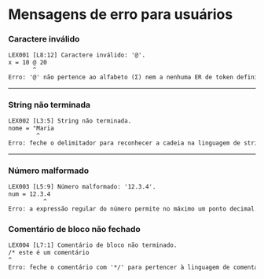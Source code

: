 # Mensagens de erro para usuários

### Caractere inválido
```txt
LEX001 [L8:12] Caractere inválido: '@'.
x = 10 @ 20
       ^
Erro: '@' não pertence ao alfabeto (Σ) nem a nenhuma ER de token definida.
```

---

### String não terminada
```txt
LEX002 [L3:5] String não terminada.
nome = "Maria
        ^
Erro: feche o delimitador para reconhecer a cadeia na linguagem de strings (ER).
```

---

### Número malformado
```txt
LEX003 [L5:9] Número malformado: '12.3.4'.
num = 12.3.4
          ^
Erro: a expressão regular do número permite no máximo um ponto decimal.
```

### Comentário de bloco não fechado
```txt
LEX004 [L7:1] Comentário de bloco não terminado.
/* este é um comentário
^
Erro: feche o comentário com '*/' para pertencer à linguagem de comentários de bloco.
```
